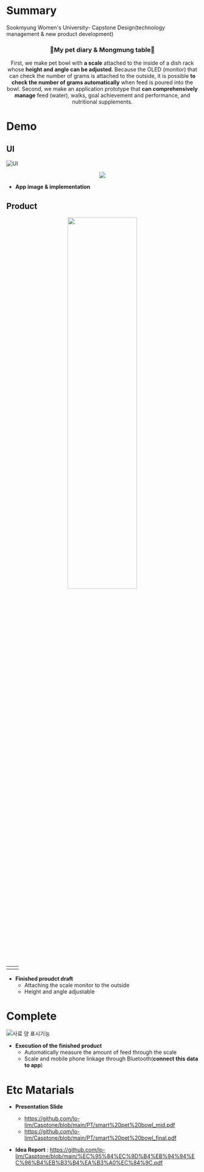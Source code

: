 # Summary
Sookmyung Women's University- Capstone Design(technology management & new product development)

<h3 align="center">🐶My pet diary & Mongmung table🐶</h3>
<div align="center">

First, we make pet bowl with **a scale** attached to the inside of a dish rack whose **height and angle can be adjusted**. Because the OLED (monitor) that can check the number of grams is attached to the outside, it is possible **to check the number of grams automatically**  when feed is poured into the bowl. Second, we make an application prototype that **can comprehensively manage** feed (water), walks, goal achievement and performance, and nutritional supplements.

</div>

# Demo
## UI
![UI](https://user-images.githubusercontent.com/115607856/209454885-34607843-e340-4615-94d1-4e9feb1979b9.jpg)
<p align="center">
<img src="https://user-images.githubusercontent.com/115607856/209454796-8c70668c-5ae0-4019-a5b1-b881b36498d4.gif"/>
</p>

- **App image & implementation**    

## Product
<p align="center">
<img src="https://user-images.githubusercontent.com/115607856/209454821-0daeefb7-803f-47b2-a682-04167606c0fc.png" width="60%" height="50%"/>
</p>
<table>
  <tr>
    <td><img alt="" src="https://user-images.githubusercontent.com/115607856/209455056-541067df-383e-4fed-81a9-61abf58a0d89.gif"/></td><td><img alt="" src="https://user-images.githubusercontent.com/115607856/209455080-19115b73-4545-4243-8ea6-073c038074fc.gif""/></td>
  <tr>
</table>

      
- **Finished proudct draft**   
  - Attaching the scale monitor to the outside     
  - Height and angle adjustable
      
# Complete
![사료 양 표시기능](https://user-images.githubusercontent.com/115607856/209455933-aa1c701c-e400-43e5-bc5a-ce508bf33bbd.gif)  
      
- **Execution of the finished product**  
  - Automatically measure the amount of feed through the scale  
  - Scale and mobile phone linkage through Bluetooth(**connect this data to app**)    
      
# Etc Matarials
- **Presentation Slide**    
     - https://github.com/lo-lim/Casptone/blob/main/PT/smart%20pet%20bowl_mid.pdf  
     - https://github.com/lo-lim/Casptone/blob/main/PT/smart%20pet%20bowl_final.pdf
    
- **Idea Report** : https://github.com/lo-lim/Casptone/blob/main/%EC%95%84%EC%9D%B4%EB%94%94%EC%96%B4%EB%B3%B4%EA%B3%A0%EC%84%9C.pdf
      
    
